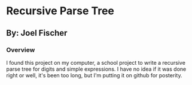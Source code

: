 # Recursive Parse Tree
## By: Joel Fischer

### Overview
I found this project on my computer, a school project to write a recursive parse tree for digits and simple expressions. I have no idea if it was done right or well, it's been too long, but I'm putting it on github for posterity.